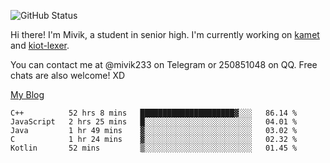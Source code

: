 ![GitHub Status](https://github-readme-stats.vercel.app/api?show_icons=true&username=Mivik)

Hi there! I'm Mivik, a student in senior high. I'm currently working on [kamet](https://github.com/Mivik/kamet) and [kiot-lexer](https://github.com/KiotLand/kiot-lexer).

You can contact me at @mivik233 on Telegram or 250851048 on QQ. Free chats are also welcome! XD

[My Blog](https://mivik.gitee.io)

<!--START_SECTION:waka-->
```text
C++          52 hrs 8 mins   █████████████████████▓░░░   86.14 % 
JavaScript   2 hrs 25 mins   █░░░░░░░░░░░░░░░░░░░░░░░░   04.01 % 
Java         1 hr 49 mins    ▓░░░░░░░░░░░░░░░░░░░░░░░░   03.02 % 
C            1 hr 24 mins    ▓░░░░░░░░░░░░░░░░░░░░░░░░   02.32 % 
Kotlin       52 mins         ▒░░░░░░░░░░░░░░░░░░░░░░░░   01.45 % 
```
<!--END_SECTION:waka-->
